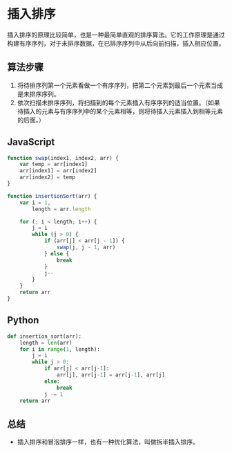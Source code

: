 <!-- markdownlint-disable -->

# 插入排序

插入排序的原理比较简单，也是一种最简单直观的排序算法。它的工作原理是通过构建有序序列，对于未排序数据，在已排序序列中从后向前扫描，插入相应位置。

## 算法步骤

1. 将待排序列第一个元素看做一个有序序列，把第二个元素到最后一个元素当成是未排序序列。
2. 依次扫描未排序序列，将扫描到的每个元素插入有序序列的适当位置。（如果待插入的元素与有序序列中的某个元素相等，则将待插入元素插入到相等元素的后面。）

## JavaScript

```javascript
function swap(index1, index2, arr) {
    var temp = arr[index1]
    arr[index1] = arr[index2]
    arr[index2] = temp
}

function insertionSort(arr) {
    var i = 1,
        length = arr.length

    for (; i < length; i++) {
        j = i
        while (j > 0) {
            if (arr[j] < arr[j - 1]) {
                swap(j, j - 1, arr)
            } else {
                break
            }
            j--
        }
    }
    return arr
}
```

## Python

```python
def insertion_sort(arr):
    length = len(arr)
    for i in range(1, length):
        j = i
        while j > 0:
            if arr[j] < arr[j-1]:
                arr[j], arr[j-1] = arr[j-1], arr[j]
            else:
                break
            j -= 1
    return arr
```

## 总结

 * 插入排序和冒泡排序一样，也有一种优化算法，叫做拆半插入排序。
